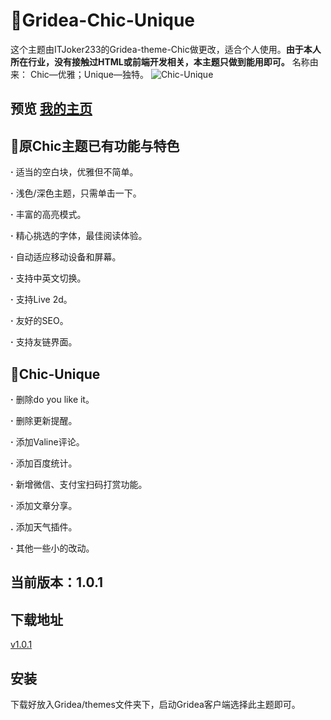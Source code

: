 # 🌻Gridea-Chic-Unique
这个主题由ITJoker233的Gridea-theme-Chic做更改，适合个人使用。**由于本人所在行业，没有接触过HTML或前端开发相关，本主题只做到能用即可。**
名称由来：
Chic—优雅；Unique—独特。
![Chic-Unique](https://i.loli.net/2020/01/22/I2oZv8Ql7RuOcDi.png)
## 预览 [我的主页](https://xiangyi715.github.io/)
## 🎯原Chic主题已有功能与特色
**·** 适当的空白块，优雅但不简单。

**·** 浅色/深色主题，只需单击一下。

**·** 丰富的高亮模式。

**·** 精心挑选的字体，最佳阅读体验。

**·** 自动适应移动设备和屏幕。

**·** 支持中英文切换。

**·** 支持Live 2d。

**·** 友好的SEO。

**·** 支持友链界面。
## 🎯Chic-Unique
**·** 删除do you like it。

**·** 删除更新提醒。

**·** 添加Valine评论。

**·** 添加百度统计。

**·** 新增微信、支付宝扫码打赏功能。

**·** 添加文章分享。

**.** 添加天气插件。

**·** 其他一些小的改动。
## 当前版本：1.0.1
## 下载地址
[v1.0.1](https://github.com/xiangyi715/Gridea-Chic-Unique/releases/tag/1.0.1)
## 安装
下载好放入Gridea/themes文件夹下，启动Gridea客户端选择此主题即可。


